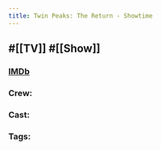 ```yaml
---
title: Twin Peaks: The Return - Showtime
---
```


## #[[TV]] #[[Show]]
### [IMDb]()

### Crew: 

### Cast: 

### Tags: 
